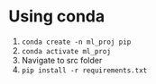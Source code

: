 # Using conda
1. `conda create -n ml_proj pip`
2. `conda activate ml_proj`
3. Navigate to src folder
4. `pip install -r requirements.txt`